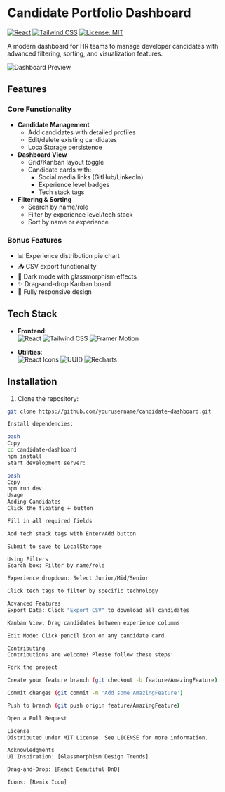 # Candidate Portfolio Dashboard

[![React](https://img.shields.io/badge/React-18.2.0-blue)](https://react.dev/)
[![Tailwind CSS](https://img.shields.io/badge/Tailwind_CSS-3.3.2-06B6D4)](https://tailwindcss.com/)
[![License: MIT](https://img.shields.io/badge/License-MIT-yellow.svg)](https://opensource.org/licenses/MIT)

A modern dashboard for HR teams to manage developer candidates with advanced filtering, sorting, and visualization features.

![Dashboard Preview](https://via.placeholder.com/800x400.png?text=Dashboard+Preview)

## Features

### Core Functionality
- **Candidate Management**
  - Add candidates with detailed profiles
  - Edit/delete existing candidates
  - LocalStorage persistence
- **Dashboard View**
  - Grid/Kanban layout toggle
  - Candidate cards with:
    - Social media links (GitHub/LinkedIn)
    - Experience level badges
    - Tech stack tags
- **Filtering & Sorting**
  - Search by name/role
  - Filter by experience level/tech stack
  - Sort by name or experience

### Bonus Features
- 📊 Experience distribution pie chart
- 📥 CSV export functionality
- 🎨 Dark mode with glassmorphism effects
- ✨ Drag-and-drop Kanban board
- 📱 Fully responsive design

## Tech Stack

- **Frontend**:  
  ![React](https://img.shields.io/badge/-React-61DAFB?logo=react&logoColor=white)
  ![Tailwind CSS](https://img.shields.io/badge/-Tailwind_CSS-06B6D4?logo=tailwind-css)
  ![Framer Motion](https://img.shields.io/badge/-Framer_Motion-0055FF)

- **Utilities**:  
  ![React Icons](https://img.shields.io/badge/-React_Icons-FF4154)
  ![UUID](https://img.shields.io/badge/-UUID-FF6B6B)
  ![Recharts](https://img.shields.io/badge/-Recharts-FF6B6B)

## Installation

1. Clone the repository:
```bash
git clone https://github.com/yourusername/candidate-dashboard.git

Install dependencies:

bash
Copy
cd candidate-dashboard
npm install
Start development server:

bash
Copy
npm run dev
Usage
Adding Candidates
Click the floating ➕ button

Fill in all required fields

Add tech stack tags with Enter/Add button

Submit to save to LocalStorage

Using Filters
Search box: Filter by name/role

Experience dropdown: Select Junior/Mid/Senior

Click tech tags to filter by specific technology

Advanced Features
Export Data: Click "Export CSV" to download all candidates

Kanban View: Drag candidates between experience columns

Edit Mode: Click pencil icon on any candidate card

Contributing
Contributions are welcome! Please follow these steps:

Fork the project

Create your feature branch (git checkout -b feature/AmazingFeature)

Commit changes (git commit -m 'Add some AmazingFeature')

Push to branch (git push origin feature/AmazingFeature)

Open a Pull Request

License
Distributed under MIT License. See LICENSE for more information.

Acknowledgments
UI Inspiration: [Glassmorphism Design Trends]

Drag-and-Drop: [React Beautiful DnD]

Icons: [Remix Icon]

